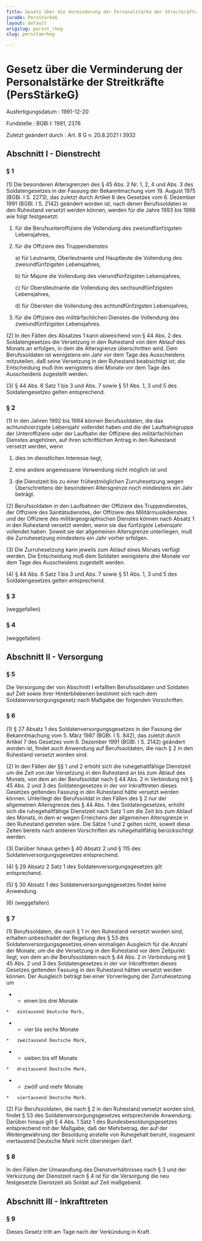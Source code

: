 ```yaml
---
Title: Gesetz über die Verminderung der Personalstärke der Streitkräfte
jurabk: PersStärkeG
layout: default
origslug: persst_rkeg
slug: persstaerkeg

---
```


# Gesetz über die Verminderung der Personalstärke der Streitkräfte (PersStärkeG)

Ausfertigungsdatum
:   1991-12-20

Fundstelle
:   BGBl I: 1991, 2376

Zuletzt geändert durch
:   Art. 8 G v. 20.8.2021 I 3932


## Abschnitt I - Dienstrecht



### § 1

(1) Die besonderen Altersgrenzen des § 45 Abs. 2 Nr. 1, 2, 4 und Abs. 3 des Soldatengesetzes in der Fassung der Bekanntmachung vom 19. August 1975 (BGBl. I S. 2273), das zuletzt durch Artikel 6 des Gesetzes vom 6. Dezember 1991 (BGBl. I S. 2142) geändert worden ist, nach denen Berufssoldaten in den Ruhestand versetzt werden können, werden für die Jahre 1993 bis 1998 wie folgt festgesetzt:

1.  für die Berufsunteroffiziere die Vollendung des zweiundfünfzigsten Lebensjahres,


2.  für die Offiziere des Truppendienstes

    a)  für Leutnante, Oberleutnante und Hauptleute die Vollendung des zweiundfünfzigsten Lebensjahres,


    b)  für Majore die Vollendung des vierundfünfzigsten Lebensjahres,


    c)  für Oberstleutnante die Vollendung des sechsundfünfzigsten Lebensjahres,


    d)  für Obersten die Vollendung des achtundfünfzigsten Lebensjahres,





3.  für die Offiziere des militärfachlichen Dienstes die Vollendung des zweiundfünfzigsten Lebensjahres.




(2) In den Fällen des Absatzes 1 kann abweichend von § 44 Abs. 2 des Soldatengesetzes die Versetzung in den Ruhestand von dem Ablauf des Monats an erfolgen, in dem die Altersgrenze überschritten wird. Dem Berufssoldaten ist wenigstens ein Jahr vor dem Tage des Ausscheidens mitzuteilen, daß seine Versetzung in den Ruhestand beabsichtigt ist; die Entscheidung muß ihm wenigstens drei Monate vor dem Tage des Ausscheidens zugestellt werden.

(3) § 44 Abs. 6 Satz 1 bis 3 und Abs. 7 sowie § 51 Abs. 1, 3 und 5 des Soldatengesetzes gelten entsprechend.


### § 2

(1) In den Jahren 1992 bis 1994 können Berufssoldaten, die das achtundvierzigste Lebensjahr vollendet haben und die der Laufbahngruppe der Unteroffiziere oder der Laufbahn der Offiziere des militärfachlichen Dienstes angehören, auf ihren schriftlichen Antrag in den Ruhestand versetzt werden, wenn

1.  dies im dienstlichen Interesse liegt,


2.  eine andere angemessene Verwendung nicht möglich ist und


3.  die Dienstzeit bis zu einer frühestmöglichen Zurruhesetzung wegen Überschreitens der besonderen Altersgrenze noch mindestens ein Jahr beträgt.




(2) Berufssoldaten in den Laufbahnen der Offiziere des Truppendienstes, der Offiziere des Sanitätsdienstes, der Offiziere des Militärmusikdienstes und der Offiziere des militärgeographischen Dienstes können nach Absatz 1 in den Ruhestand versetzt werden, wenn sie das fünfzigste Lebensjahr vollendet haben. Soweit sie der allgemeinen Altersgrenze unterliegen, muß die Zurruhesetzung mindestens ein Jahr vorher erfolgen.

(3) Die Zurruhesetzung kann jeweils zum Ablauf eines Monats verfügt werden. Die Entscheidung muß dem Soldaten wenigstens drei Monate vor dem Tage des Ausscheidens zugestellt werden.

(4) § 44 Abs. 6 Satz 1 bis 3 und Abs. 7 sowie § 51 Abs. 1, 3 und 5 des Soldatengesetzes gelten entsprechend.


### § 3

(weggefallen)


### § 4

(weggefallen)


## Abschnitt II - Versorgung



### § 5

Die Versorgung der von Abschnitt I erfaßten Berufssoldaten und Soldaten auf Zeit sowie ihrer Hinterbliebenen bestimmt sich nach dem Soldatenversorgungsgesetz nach Maßgabe der folgenden Vorschriften.


### § 6

(1) § 27 Absatz 1 des Soldatenversorgungsgesetzes in der Fassung der Bekanntmachung vom 5. März 1987 (BGBl. I S. 842), das zuletzt durch Artikel 7 des Gesetzes vom 6. Dezember 1991 (BGBl. I S. 2142) geändert worden ist, findet auch Anwendung auf Berufssoldaten, die nach § 2 in den Ruhestand versetzt worden sind.

(2) In den Fällen der §§ 1 und 2 erhöht sich die ruhegehaltfähige Dienstzeit um die Zeit von der Versetzung in den Ruhestand an bis zum Ablauf des Monats, von dem an der Berufssoldat nach § 44 Abs. 2 in Verbindung mit § 45 Abs. 2 und 3 des Soldatengesetzes in der vor Inkrafttreten dieses Gesetzes geltenden Fassung in den Ruhestand hätte versetzt werden können. Unterliegt der Berufssoldat in den Fällen des § 2 nur der allgemeinen Altersgrenze des § 44 Abs. 1 des Soldatengesetzes, erhöht sich die ruhegehaltfähige Dienstzeit nach Satz 1 um die Zeit bis zum Ablauf des Monats, in dem er wegen Erreichens der allgemeinen Altersgrenze in den Ruhestand getreten wäre. Die Sätze 1 und 2 gelten nicht, soweit diese Zeiten bereits nach anderen Vorschriften als ruhegehaltfähig berücksichtigt werden.

(3) Darüber hinaus gelten § 40 Absatz 2 und § 115 des Soldatenversorgungsgesetzes entsprechend.

(4) § 29 Absatz 2 Satz 1 des Soldatenversorgungsgesetzes gilt entsprechend.

(5) § 30 Absatz 1 des Soldatenversorgungsgesetzes findet keine Anwendung.

(6) (weggefallen)


### § 7

(1) Berufssoldaten, die nach § 1 in den Ruhestand versetzt worden sind, erhalten unbeschadet der Regelung des § 53 des Soldatenversorgungsgesetzes einen einmaligen Ausgleich für die Anzahl der Monate, um die die Versetzung in den Ruhestand vor dem Zeitpunkt liegt, von dem an die Berufssoldaten nach § 44 Abs. 2 in Verbindung mit § 45 Abs. 2 und 3 des Soldatengesetzes in der vor Inkrafttreten dieses Gesetzes geltenden Fassung in den Ruhestand hätten versetzt werden können. Der Ausgleich beträgt bei einer Vorverlegung der Zurruhesetzung um

*    *   einen bis drei Monate

    *   eintausend Deutsche Mark,


*    *   vier bis sechs Monate

    *   zweitausend Deutsche Mark,


*    *   sieben bis elf Monate

    *   dreitausend Deutsche Mark,


*    *   zwölf und mehr Monate

    *   viertausend Deutsche Mark.




(2) Für Berufssoldaten, die nach § 2 in den Ruhestand versetzt worden sind, findet § 53 des Soldatenversorgungsgesetzes entsprechende Anwendung. Darüber hinaus gilt § 4 Abs. 1 Satz 1 des Bundesbesoldungsgesetzes entsprechend mit der Maßgabe, daß der Mehrbetrag, der auf der Weitergewährung der Besoldung anstelle von Ruhegehalt beruht, insgesamt viertausend Deutsche Mark nicht übersteigen darf.


### § 8

In den Fällen der Umwandlung des Dienstverhältnisses nach § 3 und der Verkürzung der Dienstzeit nach § 4 ist für die Versorgung die neu festgesetzte Dienstzeit als Soldat auf Zeit maßgebend.


## Abschnitt III - Inkrafttreten



### § 9

Dieses Gesetz tritt am Tage nach der Verkündung in Kraft.


